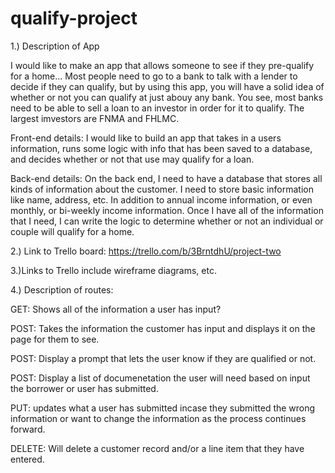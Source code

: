 # qualify-project
1.) Description of App

I would like to make an app that allows someone to see if they pre-qualify for a home... Most people need to go to a bank to talk with a lender to decide if they can qualify, but by using this app, you will have a solid idea of whether or not you can qualify at just abouy any bank. You see, most banks need to be able to sell a loan to an investor in order for it to qualify. The largest imvestors are FNMA and FHLMC. 

Front-end details: I would like to build an app that takes in a users information, runs some logic with info that has been saved to a database, and decides whether or not that use may qualify for a loan.

Back-end details:  On the back end, I need to have a database that stores all kinds of information about the customer. I need to store basic information like name, address, etc. In addition to annual income information, or even monthly, or bi-weekly income information. Once I have all of the information that I need, I can write the logic to determine whether or not an individual or couple will qualify for a home.

2.) Link to Trello board: 
https://trello.com/b/3BrntdhU/project-two

3.)Links to Trello include wireframe diagrams, etc.

4.) Description of routes:

GET: Shows all of the information a user has input?

POST: Takes the information the customer has input and displays it on the page for them to see.

POST: Display a prompt that lets the user know if they are qualified or not.

POST: Display a list of documenetation the user will need based on input the borrower or user has submitted.

PUT: updates what a user has submitted incase they submitted the wrong information or want to change the information as the process continues forward.

DELETE: Will delete a customer record and/or a line item that they have entered.
